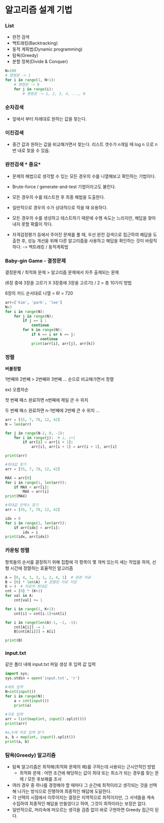 # 알고리즘 설계 기법

### List

- 완전 검색
- 백트래킹(Backtracking)
- 동적 계획법(Dynamic programming)
- 탐욕(Greedy)
- 분할 정복(Divide & Conquer)

```python
N=100
# 명령문 -> 1
for i in range(1, N+1):
    # 명령문 -> N
    for j in range(i):
        # 명령문 -> 1, 2, 3, 4, ..., N
```

### 순차검색

- 앞에서 부터 차례대로 원하는 값을 찾는다.

### 이진검색

- 중간 값과 원하는 값을 비교해가면서 찾는다. 리스트 갯수가 n개일 때 log n 으로 n번 내로 찾을 수 있음.

### 완전검색  * 중요*

- 문제의 해법으로 생각할 수 있는 모든 경우의 수를 나열해보고 확인하는 기법이다.

- Brute-force / generate-and-test 기법이라고도 불린다.

- 모든 경우의 수를 테스트한 후 최종 해법을 도출한다.

- 일반적으로 경우의 수가 상대적으로 작을 때 유용하다.

- 모든 경우의 수를 생성하고 테스트하기 때문에 수행 속도는 느리지만, 해답을 찾아내지 못할 확률이 작다.

- 자격검정평가 등에서 주어진 문제를 풀 때, 우선 완전 검색으로 접근하여 해답을 도출한 후, 성능 개선을 위해 다른 알고리즘을 사용하고 해답을 확인하는 것이 바람직하다. -> 백트래킹 / 동적계획법

### Baby-gin Game - 결정문제

결정문제 /  최적화 문제 > 알고리즘 문제에서 자주 출제되는 문제

(6장 중에 3장을 고르기  X 3장중에 3장을 고르기) / 2 = 총 10가지 방법

6장의 카드 순서대로 나열 = 6! = 720

```python
arr=['kim', 'park', 'lee']
N=3
for i in range(N):
    for j in range(N):
        if j == i :
            continue
        for k in range(N):
            if k == i or k == j:
                continue
            print(arr[i], arr[j], arr[k])
```



### 정렬

**버블정렬**

1번째와 2번째 > 2번째와 3번째 ... 순으로 비교해가면서 정렬

ex) 오름차순

첫 번째 패스 완료하면 n번째에 제일 큰 수 위치

두 번째 패스 완료하면 n-1번째에 2번째 큰 수 위치 ...

```python
arr = [55, 7, 78, 12, 42]
N = len(arr)

for j in range(N-2, 0, -1):
    for i in range(j):  # i, i+1
        if arr[i] > arr[i + 1]:
            arr[i], arr[i + 1] = arr[i + 1], arr[i]

print(arr)

```

```python
#최대값 찾기
arr = [55, 7, 78, 12, 42]

MAX = arr[0]
for i in range(1, len(arr)):
    if MAX < arr[i]:
        MAX = arr[i]
print(MAX)
```

```python
#최대값 인덱스 찾기
arr = [55, 7, 78, 12, 42]

idx = 0
for i in range(1, len(arr)):
    if arr[idx] < arr[i]:
        idx = i
print(idx, arr[idx])
```



### 카운팅 정렬

항목들의 순서를 결정하기 위해 집합에 각 항목이 몇 개씩 있는지 세는 작업을 하여, 선형 시간에 정렬하는 효율적인 알고리즘

```python
A = [0, 4, 1, 3, 1, 2, 4, 1]  # 원본 자료
B = [0] * len(A)  # 정렬된 자료 저장
K = 4  # 자료의 최대값
cnt = [0] * (K+1)
for val in A:
    cnt[val] += 1

for i in range(1, K+1):
    cnt[i] = cnt[i-1]+cnt[i]

for i in range(len(A)-1, -1, -1):
    cnt[A[i]] -= 1
    B[cnt[A[i]]] = A[i]

print(B)
```



### input.txt

같은 폴더 내에 input.txt 파일 생성 후 입력 값 입력

```python
import sys;
sys.stdin = open('input.txt', 'r')

#세로 입력
N=int(input())
for i in range(N):
    a = int(input())
    print(a)
    
#가로 입력
arr = list(map(int, input().split()))
print(arr)

#a,b에 따로 입력 받기
a, b = map(int, input().split())
print(a, b)
```



### 탐욕(Greedy) 알고리즘

- 탐욕 알고리즘은 최적해(최적화 문제의 해)를 구하는데 사용되는 근시안적인 방법
  - 최적화 문제 : 어떤 조건에 해당하는 값이 최대  또는 최소가 되는 경우를 찾는 문제 / 모든 후보해를 조사
- 여러 경우 중 하나를 경정해야 할 때마다 그 순간에 최적이라고 생각되는 것을 선택해 나가는 방식으로 진행하여 최종적인 해답에 도달한다.
- 각 선택의 시점에서 이루어지는 결정은 지역적으로 최적이지만, 그 서낵들을 계속 수집하여 최종적인 해답을 만들었다고 하여, 그것이 최적이라는 보장은 없다.
- 일반적으로, 머리속에 떠오르는 생각을 검증 없이 바로 구현하면 Greedy 접근이 된다.

































